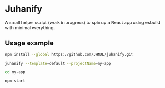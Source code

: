 # Juhanify

A small helper script (work in progress) to spin up a React app using esbuild with minimal everything.

## Usage example

```sh
npm install --global https://github.com/JHNUL/juhanify.git

juhanify --template=default --projectName=my-app

cd my-app

npm start
```